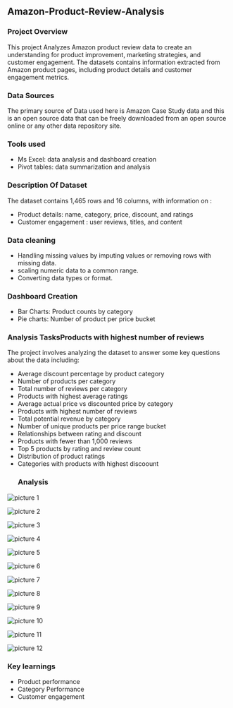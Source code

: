 ## Amazon-Product-Review-Analysis
### Project Overview
This project Analyzes Amazon product review data to create an understanding for product improvement, marketing strategies, and customer engagement. The datasets contains information extracted from Amazon product pages, including product details and customer engagement metrics.
### Data Sources
The primary source of Data used here is Amazon Case Study data and this is an open source data that can be freely downloaded from an open source online or any other data repository site.
### Tools used
- Ms Excel: data analysis and dashboard creation
- Pivot tables: data summarization and analysis
### Description Of Dataset
The dataset contains 1,465 rows and 16 columns, with information on :
- Product details: name, category, price, discount, and ratings
- Customer engagement : user reviews, titles, and content
### Data cleaning
- Handling missing values by imputing values or removing rows with missing data.
- scaling numeric data to a common range.
- Converting data types or format.
### Dashboard  Creation
- Bar Charts: Product counts by category
- Pie charts: Number of product per price bucket
### Analysis TasksProducts with highest number of reviews
The project involves analyzing the dataset to answer some key questions about the data including:
- Average discount percentage by product category
- Number of products per category
- Total number of reviews per category
- Products with highest average ratings
- Average actual price vs discounted price by category
- Products with highest number of reviews
- Total potential revenue by category
- Number of unique products per price range bucket
- Relationships between rating and discount
- Products with fewer than 1,000 reviews
- Top 5 products by rating and review count
- Distribution of product ratings
- Categories with products with highest discoount
  ### Analysis
![picture 1](https://github.com/user-attachments/assets/74dedd88-3290-4e36-b0b8-f65410e3ea0c)

![picture 2](https://github.com/user-attachments/assets/6492c9a5-c203-4054-a8b6-2ce533b39bef)

![picture 3](https://github.com/user-attachments/assets/fd646db4-98ae-46ff-93f9-8ad358bf4d70)

 ![picture 4](https://github.com/user-attachments/assets/17a6a7ad-0abe-4406-a8ae-6f36ab588122)
 
 ![picture 5](https://github.com/user-attachments/assets/41640228-df9c-4c45-b712-8fe651970307)

![picture 6](https://github.com/user-attachments/assets/2ce516e6-578e-487c-b6d9-9ffb77f9f830)

![picture 7](https://github.com/user-attachments/assets/85975e3b-1514-42eb-ad15-1b68725d5efe)

![picture 8](https://github.com/user-attachments/assets/fdb99338-2a6e-4eb3-b39d-0482d31c0254)

![picture 9](https://github.com/user-attachments/assets/94fcc560-d62a-4a41-b86c-02fa8413fa66)

![picture 10](https://github.com/user-attachments/assets/f3660052-18d0-4037-8cfa-ec44ce303bfe)

![picture 11](https://github.com/user-attachments/assets/b7388f17-1a7a-4dd9-8a71-c1c657a332a4)

![picture 12](https://github.com/user-attachments/assets/3765fc46-f9a4-4c1c-a086-b0d1af24d631)
### Key learnings
- Product performance
- Category Performance
- Customer engagement
  

